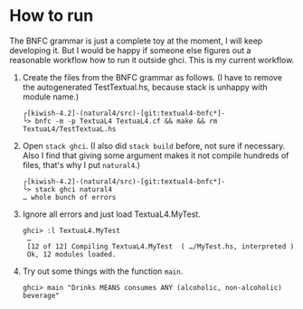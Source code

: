 # How to run

The BNFC grammar is just a complete toy at the moment, I will keep developing it. But I would be happy if someone else figures out a reasonable workflow how to run it outside ghci. This is my current workflow.

1. Create the files from the BNFC grammar as follows. (I have to remove the autogenerated TestTextual.hs, because stack is unhappy with module name.)
    ```
    ┌[kiwish-4.2]-(natural4/src)-[git:textual4-bnfc*]-
    └> bnfc -m -p TextuaL4 TextuaL4.cf && make && rm TextuaL4/TestTextuaL.hs
    ```

2. Open `stack ghci`. (I also did `stack build` before, not sure if necessary. Also I find that giving some argument makes it not compile hundreds of files, that's why I put `natural4`.)
    ```
    ┌[kiwish-4.2]-(natural4/src)-[git:textual4-bnfc*]-
    └> stack ghci natural4
    … whole bunch of errors
    ```

3. Ignore all errors and just load TextuaL4.MyTest.
   ```
   ghci> :l TextuaL4.MyTest
    …
    [12 of 12] Compiling TextuaL4.MyTest  ( …/MyTest.hs, interpreted )
    Ok, 12 modules loaded.
   ```

4. Try out some things with the function `main`.

    ```
    ghci> main "Drinks MEANS consumes ANY (alcoholic, non-alcoholic) beverage"
    ```

